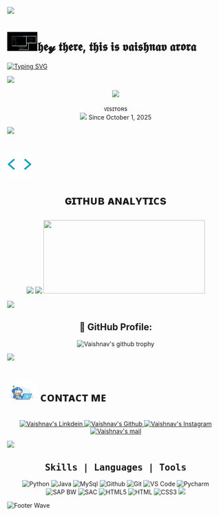 <!-- ### Hi there 👋

<!--
**vaishnavarora/vaishnavarora** is a ✨ _special_ ✨ repository because its `README.md` (this file) appears on your GitHub profile.

Here are some ideas to get you started:

- 🔭 I’m currently working on ...
- 🌱 I’m currently learning ... coding
- 👯 I’m looking to collaborate on ...
- 🤔 I’m looking for help with ...
- 💬 Ask me about ...
- 📫 How to reach me: ...
- 😄 Pronouns: ...
- ⚡ Fun fact: ... -->

 
 <a href="https://www.youtube.com/watch?v=dQw4w9WgXcQ"><img src="https://user-images.githubusercontent.com/73097560/115834477-dbab4500-a447-11eb-908a-139a6edaec5c.gif"></a>
<h1> <img src="https://github.com/vaishnavarora/vaishnavarora/blob/main/resources/codes.webp" width="70px">𝖍𝖊𝔂 𝖙𝖍𝖊𝖗𝖊, 𝖙𝖍𝖎𝖘 𝖎𝖘 𝖛𝖆𝖎𝖘𝖍𝖓𝖆𝖛 𝖆𝖗𝖔𝖗𝖆

 </h1><p align="center">

 
 
 
 
 


 [![Typing SVG](https://readme-typing-svg.herokuapp.com?duration=4000&color=FFA500&multiline=true&width=550&height=200&lines=HEY+THERE++%E2%9C%A8++;I'M+VAISHNAV+ARORA+FROM+ABOHAR%2CPUNJAB%2CINDIA+%F0%9F%92%AB;I'M+PURSING+MY+BATCHELORS+OF+ENGINEERING+IN+CS%F0%9F%8E%93;MY+INTREST+IS+IN+PYTHON+AND+MACHINE+LEARNING;AND+I+HAVE+COMPLETED+JAVA%2CSAP+BW%2CSQL+)](https://git.io/typing-svg)
 
<a href="https://www.youtube.com/watch?v=dQw4w9WgXcQ"><img src="https://user-images.githubusercontent.com/73097560/115834477-dbab4500-a447-11eb-908a-139a6edaec5c.gif"></a>




<p align="center">
  <a href="https://github.com/vaishnavarora">
    <img src="https://img.shields.io/badge/GitHub-100000?style=for-the-badge&logo=github&logoColor=orange">
  </a>
</p>

<p align="center">
  ᴠɪsɪᴛᴏʀs<br>
  <img src="https://visitor-badge.laobi.icu/badge?page_id=vaishnavarora&left_color=black&right_color=orange&left_text=Profile%20Views">
  Since October 1, 2025
</p>


 <a href="https://www.youtube.com/watch?v=dQw4w9WgXcQ"><img src="https://user-images.githubusercontent.com/73097560/115834477-dbab4500-a447-11eb-908a-139a6edaec5c.gif"></a>


  <h1> <img src = "https://github.com/vaishnavarora/vaishnavarora/blob/main/resources/analytics.webp" width="57px"> 
 
 <P ALIGN="middle"> ɢɪᴛʜᴜʙ ᴀɴᴀʟʏᴛɪᴄs </h1>
<div align="center">   
 <img src="https://github-readme-stats.vercel.app/api?username=vaishnavarora&&show_icons=true&title_color=60f542&icon_color=bb2acf&text_color=FFA500&bg_color=000000" width="49%"/>
 <img src="https://github-readme-streak-stats.herokuapp.com/?user=vaishnavarora&theme=chartreuse-dark&hide_border=True&bg_color=FFA500" width="49%"/>
 <img height="170px" width='375px' src="https://github-readme-stats.vercel.app/api/top-langs/?username=vaishnavarora&layout=compact&theme=react&bg_color=000000" width="49%"/>
</div>

<a href="https://www.youtube.com/watch?v=dQw4w9WgXcQ"><img src="https://user-images.githubusercontent.com/73097560/115834477-dbab4500-a447-11eb-908a-139a6edaec5c.gif"></a>

<div align="center">
<h2>👷 GitHub Profile:</h2>

![Vaishnav's github trophy](https://github-profile-trophy.vercel.app/?username=vaishnavarora&row=1)
</div>
 
<a href="https://www.youtube.com/watch?v=dQw4w9WgXcQ"><img src="https://user-images.githubusercontent.com/73097560/115834477-dbab4500-a447-11eb-908a-139a6edaec5c.gif"></a>
  
   <h1> <img src="https://github.com/vaishnavarora/vaishnavarora/blob/main/resources/contact.gif#:~:text=/-,contact.gif,-Go%20to%20file" width="70px" style="border-radius: 50%"> ᴄᴏɴᴛᴀᴄᴛ ᴍᴇ </h1>
   
<br>
<div align="center">
 
<a href="https://www.linkedin.com/in/vaishnav-arora/">
  <img alt="Vaishnav's Linkdein"  width="90px" src="https://img.shields.io/badge/Linkedin-0A66C2?style=for-the-badge&logo=Linkedin&logoColor=white" />
</a>

<a href="https://github.com/vaishnavarora">
  <img alt="Vaishnav's Github" width="80px" src="https://img.shields.io/badge/Github-181717?style=for-the-badge&logo=Github&logoColor=white" />
</a>

<a href="https://www.instagram.com/vaishnavgaba/">
  <img alt="Vaishnav's Instagram" width="100px" src="https://img.shields.io/badge/Instagram-E4405F?style=for-the-badge&logo=instagram&logoColor=white" />
</a>
 
<a href="mailto:vaishnavarora4@gmail.com">
  <img alt="Vaishnav's mail" width="73px" src="https://img.shields.io/badge/Gmail-c14438?style=for-the-badge&logo=Gmail&logoColor=white" />
</a>

</div>

<a href="https://www.youtube.com/watch?v=dQw4w9WgXcQ"><img src="https://user-images.githubusercontent.com/73097560/115834477-dbab4500-a447-11eb-908a-139a6edaec5c.gif"></a>

 <div align="center"><h2><b><samp>Skills | Languages | Tools</samp></b></h2></div>
<div align="center">

![Python](https://img.shields.io/badge/Python-14354C?style=for-the-badge&logo=python&logoColor=white ) ![Java](https://img.shields.io/badge/Java-ED8B00?style=for-the-badge&logo=java&logoColor=white ) ![MySql](https://img.shields.io/badge/MySQL-00000F?style=for-the-badge&logo=mysql&logoColor=white ) ![Github](https://img.shields.io/badge/Github-black?style=for-the-badge&logo=github&logoColor=white ) ![Git](https://img.shields.io/badge/Git-e84e31?style=for-the-badge&logo=git&logoColor=white ) ![VS Code](https://img.shields.io/badge/Visual_Studio_Code-3ea6eb?style=for-the-badge&logo=Visual-Studio-Code&logoColor=white ) ![Pycharm](https://img.shields.io/badge/PyCharm-000000.svg?&style=for-the-badge&logo=PyCharm&logoColor=white) 
![SAP BW](https://img.shields.io/badge/SAP_BW-black?style=for-the-badge&logo=SAP&logoColor=blue&logoSize=200)
![SAC](https://img.shields.io/badge/SAP_Analytics_Cloud-black?style=for-the-badge&logo=SAP&logoColor=blue&logoSize=200) ![HTML5](https://img.shields.io/badge/HTML5-E34F26?style=for-the-badge&logo=html5&logoColor=white) ![HTML](https://img.shields.io/badge/HTML-239120?style=for-the-badge&logo=html5&logoColor=white) ![CSS3](https://img.shields.io/badge/CSS3-1572B6?style=for-the-badge&logo=css3&logoColor=white ) ![](https://img.shields.io/badge/CSS-239120?&style=for-the-badge&logo=css3&logoColor=white)
</div>

![Footer Wave](https://raw.githubusercontent.com/Trilokia/Trilokia/379277808c61ef204768a61bbc5d25bc7798ccf1/bottom_header.svg )
